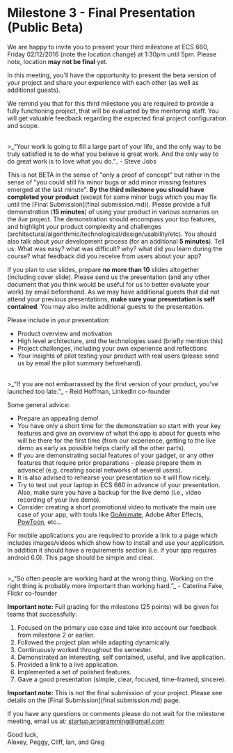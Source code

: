 # Milestone 3 - Final Presentation (Public Beta)

We are happy to invite you to present your third milestone at ECS 660, Friday 02/12/2016 (note the location change) at 1:30pm until 5pm. Please note, location **may not be final** yet.
  
In this meeting, you'll have the opportunity to present the beta version of your project and share your experience with each other (as well as additional guests).

We remind you that for this third milestone you are required to provide a fully functioning project, that will be evaluated by the mentoring staff. You will get valuable feedback regarding the expected final project configuration and scope.

<br>
>_“Your work is going to fill a large part of your life, and the only way to be truly satisfied is to do what you believe is great work. And the only way to do great work is to love what you do.”_ - Steve Jobs
<br>

This is not BETA in the sense of "only a proof of concept" but rather in the sense of "you could still fix minor bugs or add minor missing features emerged at the last minute". **By the third milestone you should have completed your product** (except for some minor bugs which you may fix until the [Final Submission](final submission.md)). Please provide a full demonstration (**15 minutes**) of using your product in various scenarios on the *live* project. The demonstration should encompass your top features, and highlight your product complexity and challenges (architectural/algorithmic/technological/design/usability/etc). You should also talk about your development process (for an additional **5 minutes**).  Tell us: What was easy? what was difficult? why? what did you learn during the course? what feedback did you receive from users about your app?

If you plan to use slides, prepare **no more than 10** slides altogether (including cover slide). Please send us the presentation (and any other document that you think would be useful for us to better evaluate your work) by email beforehand. As we may have additional guests that did not attend your previous presentations, **make sure your presentation is self contained**.  You may also invite additional guests to the presentation.

Please include in your presentation:

- Product overview and motivation
- High level architecture, and the technologies used (briefly mention this)
- Project challenges, including your own experience and reflections
- Your insights of pilot testing your product with real users (please send us by email the pilot summary beforehand).

<br>
>_“If you are not embarrassed by the first version of your product, you’ve launched too late.”_ - Reid Hoffman, LinkedIn co-founder
<br>

Some general advice:

- Prepare an appealing demo!
- You have only a short time for the demonstration so start with your key features and give an overview of what the app is about for guests who will be there for the first time (from our experience, getting to the live demo as early as possible helps clarify all the other parts).
- If you are demonstrating social features of your gadget, or any other features that require prior preparations - please prepare them in advance! (e.g. creating social networks of several users). 
- It is also advised to rehearse your presentation so it will flow nicely.
- Try to test out your laptop in ECS 660 in advance of your presentation. Also, make sure you have a backup for the live demo (i.e., video recording of your live demo).
- Consider creating a short promotional video to motivate the main use case of your app, with tools like [GoAnimate](https://goanimate.com/), Adobe After Effects, [PowToon](https://www.powtoon.com), etc...

For mobile applications you are required to provide a link to a page which includes images/videos which show how to install and use your application. In addition it should have a requirements section (i.e. if your app requires android 6.0). This page should be simple and clear.

<br>
>_“So often people are working hard at the wrong thing. Working on the right thing is probably more important than working hard.”_ - Caterina Fake, Flickr co-founder
<br>

**Important note:** Full grading for the milestone (25 points) will be given for teams that successfully:

1. Focused on the primary use case and take into account our feedback from milestone 2 or earlier.
2. Followed the project plan while adapting dynamically.
3. Continuously worked throughout the semester.
4. Demonstrated an interesting, self contained, useful, and live application.
5. Provided a link to a live application.
6. Implemented a set of polished features.
7. Gave a good presentation (simple, clear, focused, time-framed, sincere).

**Important note:** This is not the final submission of your project. Please see details on the [Final Submission](final submission.md) page.

If you have any questions or comments please do not wait for the milestone meeting, email us at: [startup.programming@gmail.com](mailto:startup.programming@gmail.com)

Good luck,  
Alexey, Peggy, Cliff, Ian, and Greg
